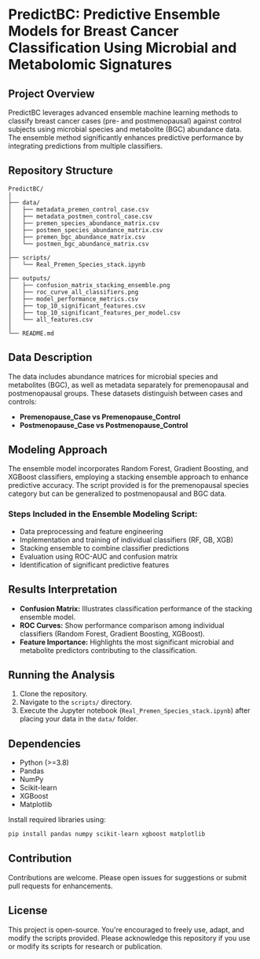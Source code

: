 
# PredictBC: Predictive Ensemble Models for Breast Cancer Classification Using Microbial and Metabolomic Signatures

## Project Overview
PredictBC leverages advanced ensemble machine learning methods to classify breast cancer cases (pre- and postmenopausal) against control subjects using microbial species and metabolite (BGC) abundance data. The ensemble method significantly enhances predictive performance by integrating predictions from multiple classifiers.

## Repository Structure
```
PredictBC/
│
├── data/
│   ├── metadata_premen_control_case.csv
│   ├── metadata_postmen_control_case.csv
│   ├── premen_species_abundance_matrix.csv
│   ├── postmen_species_abundance_matrix.csv
│   ├── premen_bgc_abundance_matrix.csv
│   └── postmen_bgc_abundance_matrix.csv
│
├── scripts/
│   └── Real_Premen_Species_stack.ipynb
│
├── outputs/
│   ├── confusion_matrix_stacking_ensemble.png
│   ├── roc_curve_all_classifiers.png
│   ├── model_performance_metrics.csv
│   ├── top_10_significant_features.csv
│   ├── top_10_significant_features_per_model.csv
│   └── all_features.csv
│
└── README.md
```

## Data Description
The data includes abundance matrices for microbial species and metabolites (BGC), as well as metadata separately for premenopausal and postmenopausal groups. These datasets distinguish between cases and controls:
- **Premenopause_Case vs Premenopause_Control**
- **Postmenopause_Case vs Postmenopause_Control**

## Modeling Approach
The ensemble model incorporates Random Forest, Gradient Boosting, and XGBoost classifiers, employing a stacking ensemble approach to enhance predictive accuracy. The script provided is for the premenopausal species category but can be generalized to postmenopausal and BGC data.

### Steps Included in the Ensemble Modeling Script:
- Data preprocessing and feature engineering
- Implementation and training of individual classifiers (RF, GB, XGB)
- Stacking ensemble to combine classifier predictions
- Evaluation using ROC-AUC and confusion matrix
- Identification of significant predictive features

## Results Interpretation
- **Confusion Matrix:** Illustrates classification performance of the stacking ensemble model.
- **ROC Curves:** Show performance comparison among individual classifiers (Random Forest, Gradient Boosting, XGBoost).
- **Feature Importance:** Highlights the most significant microbial and metabolite predictors contributing to the classification.

## Running the Analysis
1. Clone the repository.
2. Navigate to the `scripts/` directory.
3. Execute the Jupyter notebook (`Real_Premen_Species_stack.ipynb`) after placing your data in the `data/` folder.

## Dependencies
- Python (>=3.8)
- Pandas
- NumPy
- Scikit-learn
- XGBoost
- Matplotlib

Install required libraries using:
```bash
pip install pandas numpy scikit-learn xgboost matplotlib
```

## Contribution
Contributions are welcome. Please open issues for suggestions or submit pull requests for enhancements.

## License
This project is open-source. You're encouraged to freely use, adapt, and modify the scripts provided. Please acknowledge this repository if you use or modify its scripts for research or publication.
